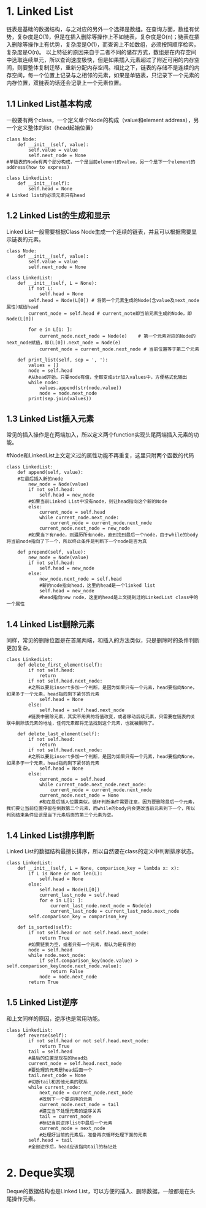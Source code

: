 # 1. Linked List

链表是基础的数据结构，与之对应的另外一个选择是数组。在查询方面，数组有优势，复杂度是O(1)，但是在插入删除等操作上不如链表，复杂度是O(n)；链表在插入删除等操作上有优势，复杂度是O(1)，而查询上不如数组，必须按照顺序检索，复杂度是O(n)。
以上特征的原因来自于二者不同的储存方式，数组是在内存空间中选取连续单元，所以查询速度极快，但是如果插入元素超过了附近可用的内存空间，则要整体复制迁移，重新分配内存空间。相比之下，链表的存储不是连续的内存空间，每一个位置上记录与之相邻的元素，如果是单链表，只记录下一个元素的内存位置，双链表的话还会记录上一个元素位置。

## 1.1 Linked List基本构成

一般要有两个class，一个定义单个Node的构成（value和element address），另一个定义整体的list（head起始位置）
```
class Node:
    def __init__(self, value):
        self.value = value
        self.next_node = None
#单链表的Node有两个部分构成，一个是当前element的value，另一个是下一个element的address(how to express)

class LinkedList:
    def __init__(self):
        self.head = None
# Linked list的必须元素只有head
```

## 1.2 Linked List的生成和显示

Linked List一般需要根据Class Node生成一个连续的链表，并且可以根据需要显示链表的元素。
```
class Node:
    def __init__(self, value):
        self.value = value
        self.next_node = None

class LinkedList:
    def __init__(self, L = None):
        if not L:
            self.head = None
        self.head = Node(L[0]) # 将第一个元素生成的Node(含value及next_node属性)赋给head
        current_node = self.head # current_note即当前元素生成的Node，即Node(L[0])

        for e in L[1: ]:
            current_node.next_node = Node(e)    # 第一个元素对应的Node的next_node赋值，即(L[0]).next_node = Node(e)
            current_node = current_node.next_node # 当前位置等于第二个元素

    def print_list(self, sep = ', '):
        values = []
        node = self.head
        #从head开始，只要node有值，全都变成str加入values中，方便格式化输出
        while node:
            values.append(str(node.value))
            node = node.next_node
        print(sep.join(values))
```
## 1.3 Linked List插入元素

常见的插入操作是在两端加入，所以定义两个function实现头尾两端插入元素的功能。

#Node和LinkedList上文定义过的属性功能不再重复，这里只附两个函数的代码
```
class LinkedList:
    def append(self, value):
    #在最后插入新的node
        new_node = Node(value) 
        if not self.head:
            self.head = new_node
        #如果当前Linked List中没有node，则让head指向这个新的Node
        else:
            current_node = self.head
            while current_node.next_node:
                current_node = current_node.next_node
            current_node.next_node = new_node
        #如果当下有node，则遍历所有node，直到找到最后一个node，由于while的body将当前node指向了下一个，所以终止条件是判断下一个node是否为真

    def prepend(self, value):
        new_node = Node(value)
        if not self.head:
            self.head = new_node
        else:
            new_node.next_node = self.head
            #新的node指向head，这里的head是一个linked list
            self.head = new_node
            #head指向new node，这里的head是上文提到过的LinkedList class中的一个属性
```
## 1.4 Linked List删除元素

同样，常见的删除位置是在首尾两端，和插入的方法类似，只是删除时的条件判断更加复杂。
```
class LinkedList:
    def delete_first_element(self):
        if not self.head:
            return 
        if not self.head.next_node:
        #之所以要比insert多加一个判断，是因为如果只有一个元素，head要指向None，如果多于一个元素，head指向剩下紧邻的元素
            self.head = None
        else:
            self.head = self.head.next_node
        #链表中删除元素，其实不用真的将值改变，或者移动后续元素，只需要在链表的关联中删除该元素的地址，任何元素都将无法找到这个元素，也就被删除了。

    def delete_last_element(self):
        if not self.head:
            return 
        if not self.head.next_node:
        #之所以要比insert多加一个判断，是因为如果只有一个元素，head要指向None，如果多于一个元素，head指向剩下紧邻的元素
            self.head = None
        else:
            current_node = self.head
            while current_node.next_node.next_node:
                current_node = current_node.next_node
            current_node.next_node = None
            #和在最后插入位置类似，循环判断条件需要注意，因为要删除最后一个元素，我们要让当前位置停留在倒数第二个元素，而while的body内会更改当前元素到下一个，所以判别结束条件应该是当下元素后面的第三个元素为空。
```
## 1.4 Linked List排序判断

Linked List的数据结构最擅长排序，所以自然要在class的定义中判断排序状态。
```
class LinkedList:
    def __init__(self, L = None, comparison_key = lambda x: x):
        if L is None or not len(L):
            self.head = None
        else:
            self.head = Node(L[0])
            current_last_node = self.head
            for e in L[1: ]:
                current_last_node.next_node = Node(e)
                current_last_node = current_last_node.next_node
        self.comparison_key = comparison_key

    def is_sorted(self):
        if not self.head or not self.head.next_node:
            return True
        #如果链表为空，或者只有一个元素，都认为是有序的
        node = self.head
        while node.next_node:
            if self.comparison_key(node.value) > self.comparison_key(node.next_node.value):
                return False
            node = node.next_node
        return True
```
## 1.5 Linked List逆序

和上文同样的原因，逆序也是常用功能。
```
class LinkedList:
    def reverse(self):
        if not self.head or not self.head.next_node:
            return True
        tail = self.head
        #最后的位置是现在的head处
        current_node = self.head.next_node
        #要处理的元素是head后面一个
        tail.next_code = None
        #切断tail和其他元素的联系
        while current_node:
            next_node = current_node.next_node
            #找到下一个要逆序的元素
            current_node.next_node = tail
            #建立当下处理元素的逆序关系
            tail = current_node
            #标记当前逆序list中最后一个元素
            current_node = next_node
            #处理好当前的元素后，准备再次循环处理下面的元素
        self.head = tail
        #全部逆序后，head应该指向tail的标记处     
``` 
# 2. Deque实现

Deque的数据结构也是Linked List，可以方便的插入、删除数据，一般都是在头尾操作元素。